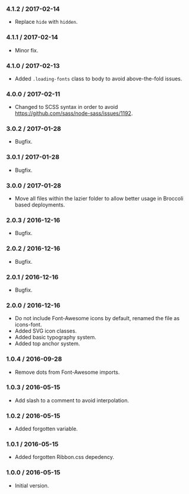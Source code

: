 ### 4.1.2 / 2017-02-14

* Replace `hide` with `hidden`.

### 4.1.1 / 2017-02-14

* Minor fix.

### 4.1.0 / 2017-02-13

* Added `.loading-fonts` class to body to avoid above-the-fold issues.

### 4.0.0 / 2017-02-11

* Changed to SCSS syntax in order to avoid https://github.com/sass/node-sass/issues/1192.

### 3.0.2 / 2017-01-28

* Bugfix.

### 3.0.1 / 2017-01-28

* Bugfix.

### 3.0.0 / 2017-01-28

* Move all files within the lazier folder to allow better usage in Broccoli based deployments.

### 2.0.3 / 2016-12-16

* Bugfix.

### 2.0.2 / 2016-12-16

* Bugfix.

### 2.0.1 / 2016-12-16

* Bugfix.

### 2.0.0 / 2016-12-16

* Do not include Font-Awesome icons by default, renamed the file as icons-font.
* Added SVG icon classes.
* Added basic typography system.
* Added top anchor system.

### 1.0.4 / 2016-09-28

* Remove dots from Font-Awesome imports.

### 1.0.3 / 2016-05-15

* Add slash to a comment to avoid interpolation.

### 1.0.2 / 2016-05-15

* Added forgotten variable.

### 1.0.1 / 2016-05-15

* Added forgotten Ribbon.css depedency.

### 1.0.0 / 2016-05-15

* Initial version.
